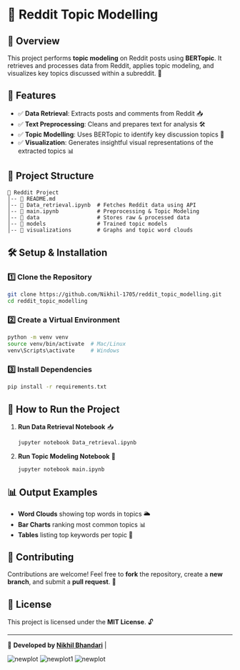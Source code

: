 # 📌 Reddit Topic Modelling

## 📖 Overview
This project performs **topic modeling** on Reddit posts using **BERTopic**. It retrieves and processes data from Reddit, applies topic modeling, and visualizes key topics discussed within a subreddit. 🚀

## 🔧 Features
- ✅ **Data Retrieval**: Extracts posts and comments from Reddit 📥
- ✅ **Text Preprocessing**: Cleans and prepares text for analysis 🛠️
- ✅ **Topic Modelling**: Uses BERTopic to identify key discussion topics 🎯
- ✅ **Visualization**: Generates insightful visual representations of the extracted topics 📊

## 📂 Project Structure
```
📁 Reddit Project
│-- 📜 README.md
│-- 📜 Data_retrieval.ipynb  # Fetches Reddit data using API
│-- 📜 main.ipynb            # Preprocessing & Topic Modeling
│-- 📁 data                  # Stores raw & processed data
│-- 📁 models                # Trained topic models
│-- 📁 visualizations        # Graphs and topic word clouds
```

## 🛠️ Setup & Installation
### 1️⃣ **Clone the Repository**
```sh
git clone https://github.com/Nikhil-1705/reddit_topic_modelling.git
cd reddit_topic_modelling
```
### 2️⃣ **Create a Virtual Environment**
```sh
python -m venv venv
source venv/bin/activate  # Mac/Linux
venv\Scripts\activate     # Windows
```
### 3️⃣ **Install Dependencies**
```sh
pip install -r requirements.txt
```

## 🚀 How to Run the Project
1. **Run Data Retrieval Notebook** 📥
   ```sh
   jupyter notebook Data_retrieval.ipynb
   ```
2. **Run Topic Modeling Notebook** 🧠
   ```sh
   jupyter notebook main.ipynb
   ```

## 📊 Output Examples
- **Word Clouds** showing top words in topics 🌥️
- **Bar Charts** ranking most common topics 📊
- **Tables** listing top keywords per topic 📜

## 📝 Contributing
Contributions are welcome! Feel free to **fork** the repository, create a **new branch**, and submit a **pull request**. 🤝

## 📜 License
This project is licensed under the **MIT License**. 🔓

---
📩 **Developed by [Nikhil Bhandari](https://github.com/Nikhil-1705)** | 

![newplot](https://github.com/user-attachments/assets/c4d4d894-e5ed-4e00-98d7-a5ab7af56841)
![newplot1](https://github.com/user-attachments/assets/8d2e21d1-b382-46f2-b86a-98b63b5dac1d)
![newplot](https://github.com/user-attachments/assets/bdef4889-c877-4bcb-87bc-074b59c284a6)



